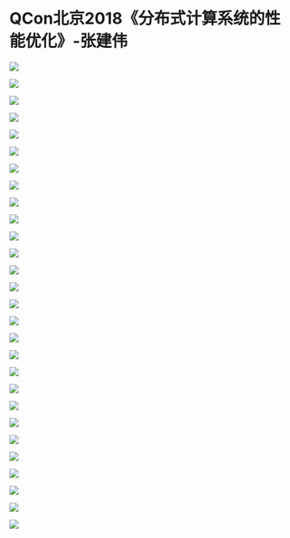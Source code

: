 # QCon北京2018《分布式计算系统的性能优化》-张建伟

![](https://raw.githubusercontent.com/hellojd2018/ms_document/master/Qcon/北京2018/images/张建伟/201905122119_4.png)


![](https://raw.githubusercontent.com/hellojd2018/ms_document/master/Qcon/北京2018/images/张建伟/201905122119_5.png)


![](https://raw.githubusercontent.com/hellojd2018/ms_document/master/Qcon/北京2018/images/张建伟/201905122119_6.png)


![](https://raw.githubusercontent.com/hellojd2018/ms_document/master/Qcon/北京2018/images/张建伟/201905122119_7.png)


![](https://raw.githubusercontent.com/hellojd2018/ms_document/master/Qcon/北京2018/images/张建伟/201905122119_8.png)


![](https://raw.githubusercontent.com/hellojd2018/ms_document/master/Qcon/北京2018/images/张建伟/201905122119_9.png)


![](https://raw.githubusercontent.com/hellojd2018/ms_document/master/Qcon/北京2018/images/张建伟/201905122119_10.png)


![](https://raw.githubusercontent.com/hellojd2018/ms_document/master/Qcon/北京2018/images/张建伟/201905122119_11.png)


![](https://raw.githubusercontent.com/hellojd2018/ms_document/master/Qcon/北京2018/images/张建伟/201905122119_12.png)


![](https://raw.githubusercontent.com/hellojd2018/ms_document/master/Qcon/北京2018/images/张建伟/201905122119_13.png)


![](https://raw.githubusercontent.com/hellojd2018/ms_document/master/Qcon/北京2018/images/张建伟/201905122119_14.png)


![](https://raw.githubusercontent.com/hellojd2018/ms_document/master/Qcon/北京2018/images/张建伟/201905122119_15.png)


![](https://raw.githubusercontent.com/hellojd2018/ms_document/master/Qcon/北京2018/images/张建伟/201905122119_16.png)


![](https://raw.githubusercontent.com/hellojd2018/ms_document/master/Qcon/北京2018/images/张建伟/201905122119_17.png)


![](https://raw.githubusercontent.com/hellojd2018/ms_document/master/Qcon/北京2018/images/张建伟/201905122119_18.png)


![](https://raw.githubusercontent.com/hellojd2018/ms_document/master/Qcon/北京2018/images/张建伟/201905122119_19.png)


![](https://raw.githubusercontent.com/hellojd2018/ms_document/master/Qcon/北京2018/images/张建伟/201905122119_20.png)


![](https://raw.githubusercontent.com/hellojd2018/ms_document/master/Qcon/北京2018/images/张建伟/201905122119_21.png)


![](https://raw.githubusercontent.com/hellojd2018/ms_document/master/Qcon/北京2018/images/张建伟/201905122119_22.png)


![](https://raw.githubusercontent.com/hellojd2018/ms_document/master/Qcon/北京2018/images/张建伟/201905122119_23.png)


![](https://raw.githubusercontent.com/hellojd2018/ms_document/master/Qcon/北京2018/images/张建伟/201905122119_24.png)


![](https://raw.githubusercontent.com/hellojd2018/ms_document/master/Qcon/北京2018/images/张建伟/201905122119_25.png)


![](https://raw.githubusercontent.com/hellojd2018/ms_document/master/Qcon/北京2018/images/张建伟/201905122119_26.png)


![](https://raw.githubusercontent.com/hellojd2018/ms_document/master/Qcon/北京2018/images/张建伟/201905122119_27.png)


![](https://raw.githubusercontent.com/hellojd2018/ms_document/master/Qcon/北京2018/images/张建伟/201905122119_28.png)


![](https://raw.githubusercontent.com/hellojd2018/ms_document/master/Qcon/北京2018/images/张建伟/201905122119_29.png)


![](https://raw.githubusercontent.com/hellojd2018/ms_document/master/Qcon/北京2018/images/张建伟/201905122119_30.png)


![](https://raw.githubusercontent.com/hellojd2018/ms_document/master/Qcon/北京2018/images/张建伟/201905122119_31.png)


